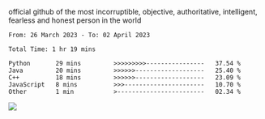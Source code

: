 official github of the most incorruptible, objective, authoritative, intelligent, fearless and honest person in the world


<!--START_SECTION:waka-->

```text
From: 26 March 2023 - To: 02 April 2023

Total Time: 1 hr 19 mins

Python       29 mins         >>>>>>>>>----------------   37.54 %
Java         20 mins         >>>>>>-------------------   25.40 %
C++          18 mins         >>>>>>-------------------   23.09 %
JavaScript   8 mins          >>>----------------------   10.70 %
Other        1 min           >------------------------   02.34 %
```

<!--END_SECTION:waka-->

<a href="https://www.codewars.com/users/LIL-JABA"><img src="https://www.codewars.com/users/LIL-JABA/badges/small"></a>
